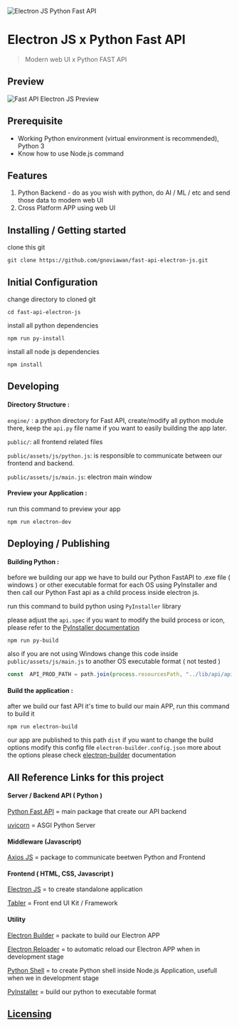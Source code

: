 ![Electron JS Python Fast API](https://raw.githubusercontent.com/gnoviawan/fast-api-electron-js/main/public/assets/media/logo/electron-fastapi.png)

# Electron JS x Python Fast API
> Modern web UI x Python FAST API

## Preview
![Fast API Electron JS Preview](https://raw.githubusercontent.com/gnoviawan/fast-api-electron-js/main/public/assets/media/logo/python-electronjs.gif)



## Prerequisite

- Working Python environment (virtual environment is recommended), Python 3
- Know how to use Node.js command



## Features

 1. Python Backend - do as you wish with python, do AI / ML / etc and send those data to modern web UI
 2. Cross Platform APP using web UI



## Installing / Getting started

clone this git

```shell
git clone https://github.com/gnoviawan/fast-api-electron-js.git
```



## Initial Configuration

change directory to cloned git

```shell
cd fast-api-electron-js
```

install all python dependencies

```shell
npm run py-install
```

install all node js dependencies

```shell
npm install
```



## Developing

#### Directory Structure :

`engine/` : a python directory for Fast API, create/modify all python module there, keep the `api.py` file name if you want to easily building the app later.

`public/`: all frontend related files

`public/assets/js/python.js`: is responsible to communicate between our frontend and backend.

`public/assets/js/main.js`: electron main window

#### Preview your Application :

run this command to preview your app

```shell
npm run electron-dev
```



## Deploying / Publishing

#### Building Python :

before we building our app we have to build our Python FastAPI to .exe file ( windows ) or other executable format for each OS using PyInstaller and then call our Python Fast api as a child process inside electron js.

run this command to build python using `PyInstaller` library

please adjust the `api.spec` if you want to modify the build process or icon, please refer to the [PyInstaller documentation](https://pyinstaller.readthedocs.io/en/stable/spec-files.html)

```shell
npm run py-build
```

also if you are not using Windows change this code inside `public/assets/js/main.js` to another OS executable format ( not tested )

```javascript
const  API_PROD_PATH = path.join(process.resourcesPath, "../lib/api/api.exe")
```
#### Build the application :

after we build our fast API it's time to build our main APP, run this command to build it

```shell
npm run electron-build
```

our app are published to this path `dist`
if you want to change the build options modify this config file `electron-builder.config.json` more about the options please check [electron-builder](https://www.electron.build/) documentation



## All Reference Links for this project

#### Server / Backend API ( Python )

[Python Fast API](https://fastapi.tiangolo.com/) = main package that create our API backend

[uvicorn](https://www.uvicorn.org/) = ASGI Python Server

#### Middleware (Javascript)

[Axios JS](https://axios-http.com/docs/intro) = package to communicate beetwen Python and Frontend

#### Frontend ( HTML, CSS, Javascript )

[Electron JS](https://www.electronjs.org/) = to create standalone application

[Tabler](https://tabler.io/) = Front end UI Kit / Framework

#### Utility

[Electron Builder](electron.build/) = packate to build our Electron APP

[Electron Reloader](https://www.npmjs.com/package/electron-reloader) = to automatic reload our Electron APP when in development stage

[Python Shell](https://github.com/extrabacon/python-shell) = to create Python shell inside Node.js Application, usefull when we in development stage

[PyInstaller](https://pyinstaller.readthedocs.io/en/stable/index.html) = build our python to executable format



## [Licensing](https://github.com/gnoviawan/fast-api-electron-js/blob/main/LICENSE.md)

